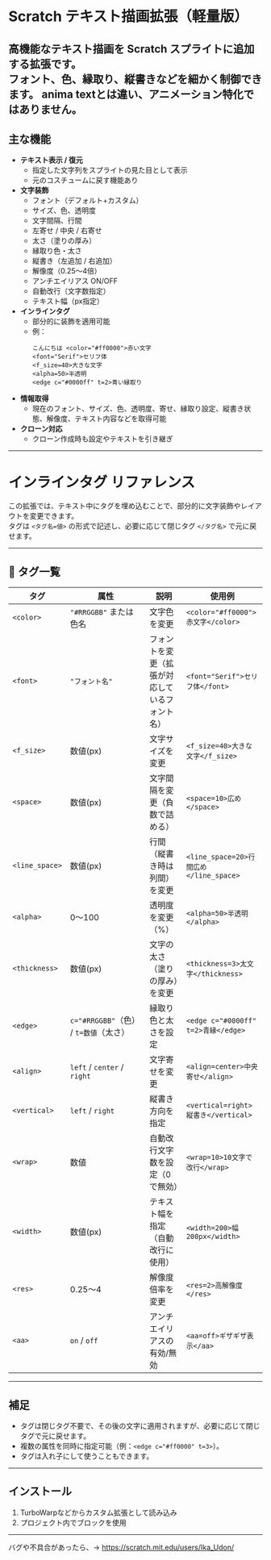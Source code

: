 # Scratch テキスト描画拡張（軽量版）

高機能なテキスト描画を Scratch スプライトに追加する拡張です。  
フォント、色、縁取り、縦書きなどを細かく制御できます。
anima textとは違い、アニメーション特化ではありません。
---

## 主な機能

- **テキスト表示 / 復元**
  - 指定した文字列をスプライトの見た目として表示
  - 元のコスチュームに戻す機能あり
- **文字装飾**
  - フォント（デフォルト+カスタム）
  - サイズ、色、透明度
  - 文字間隔、行間
  - 左寄せ / 中央 / 右寄せ
  - 太さ（塗りの厚み）
  - 縁取り色・太さ
  - 縦書き（左追加 / 右追加）
  - 解像度（0.25〜4倍）
  - アンチエイリアス ON/OFF
  - 自動改行（文字数指定）
  - テキスト幅（px指定）
- **インラインタグ**
  - 部分的に装飾を適用可能
  - 例：
    ```text
    こんにちは <color="#ff0000">赤い文字
    <font="Serif">セリフ体
    <f_size=40>大きな文字
    <alpha=50>半透明
    <edge c="#0000ff" t=2>青い縁取り
    ```
- **情報取得**
  - 現在のフォント、サイズ、色、透明度、寄せ、縁取り設定、縦書き状態、解像度、テキスト内容などを取得可能
- **クローン対応**
  - クローン作成時も設定やテキストを引き継ぎ
---
# インラインタグ リファレンス

この拡張では、テキスト中にタグを埋め込むことで、部分的に文字装飾やレイアウトを変更できます。  
タグは `<タグ名=値>` の形式で記述し、必要に応じて閉じタグ `</タグ名>` で元に戻せます。

---

## 📑 タグ一覧

| タグ | 属性 | 説明 | 使用例 |
|------|------|------|--------|
| `<color>` | `"#RRGGBB"` または色名 | 文字色を変更 | `<color="#ff0000">赤文字</color>` |
| `<font>` | `"フォント名"` | フォントを変更（拡張が対応しているフォント名） | `<font="Serif">セリフ体</font>` |
| `<f_size>` | 数値(px) | 文字サイズを変更 | `<f_size=40>大きな文字</f_size>` |
| `<space>` | 数値(px) | 文字間隔を変更（負数で詰める） | `<space=10>広め</space>` |
| `<line_space>` | 数値(px) | 行間（縦書き時は列間）を変更 | `<line_space=20>行間広め</line_space>` |
| `<alpha>` | 0〜100 | 透明度を変更（%） | `<alpha=50>半透明</alpha>` |
| `<thickness>` | 数値(px) | 文字の太さ（塗りの厚み）を変更 | `<thickness=3>太文字</thickness>` |
| `<edge>` | `c="#RRGGBB"`（色） / `t=数値`（太さ） | 縁取り色と太さを設定 | `<edge c="#0000ff" t=2>青縁</edge>` |
| `<align>` | `left` / `center` / `right` | 文字寄せを変更 | `<align=center>中央寄せ</align>` |
| `<vertical>` | `left` / `right` | 縦書き方向を指定 | `<vertical=right>縦書き</vertical>` |
| `<wrap>` | 数値 | 自動改行文字数を設定（0で無効） | `<wrap=10>10文字で改行</wrap>` |
| `<width>` | 数値(px) | テキスト幅を指定（自動改行に使用） | `<width=200>幅200px</width>` |
| `<res>` | 0.25〜4 | 解像度倍率を変更 | `<res=2>高解像度</res>` |
| `<aa>` | `on` / `off` | アンチエイリアスの有効/無効 | `<aa=off>ギザギザ表示</aa>` |

---

## 補足
- タグは閉じタグ不要で、その後の文字に適用されますが、必要に応じて閉じタグで元に戻せます。
- 複数の属性を同時に指定可能（例：`<edge c="#ff0000" t=3>`）。
- タグは入れ子にして使うこともできます。
---

## インストール
1. TurboWarpなどからカスタム拡張として読み込み
2. プロジェクト内でブロックを使用
---
バグや不具合があったら、→ https://scratch.mit.edu/users/Ika_Udon/
